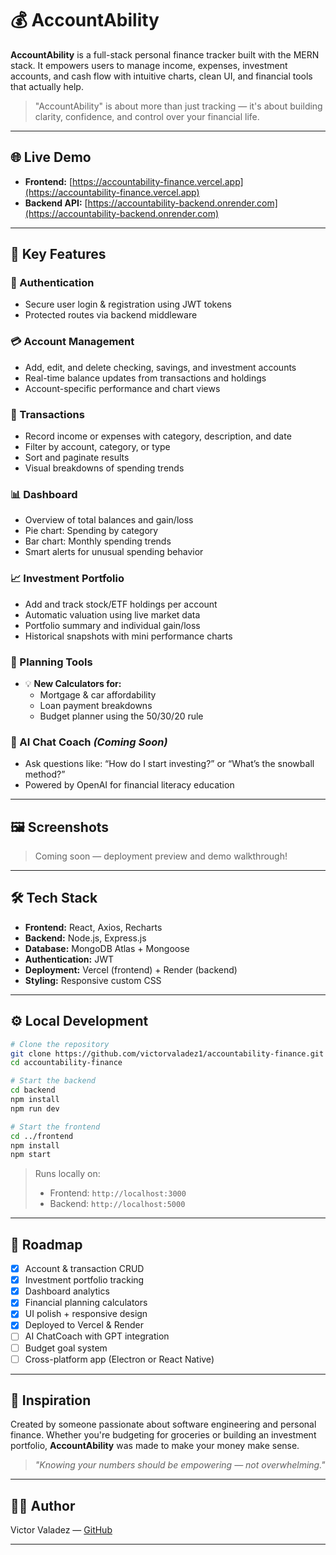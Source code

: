 # 💰 AccountAbility

**AccountAbility** is a full-stack personal finance tracker built with the MERN stack. It empowers users to manage income, expenses, investment accounts, and cash flow with intuitive charts, clean UI, and financial tools that actually help.

> "AccountAbility" is about more than just tracking — it's about building clarity, confidence, and control over your financial life.

---

## 🌐 Live Demo

- **Frontend:** [https://accountability-finance.vercel.app](https://accountability-finance.vercel.app)
- **Backend API:** [https://accountability-backend.onrender.com](https://accountability-backend.onrender.com)

---

## 🚀 Key Features

### 🔐 Authentication

- Secure user login & registration using JWT tokens
- Protected routes via backend middleware

### 💳 Account Management

- Add, edit, and delete checking, savings, and investment accounts
- Real-time balance updates from transactions and holdings
- Account-specific performance and chart views

### 📒 Transactions

- Record income or expenses with category, description, and date
- Filter by account, category, or type
- Sort and paginate results
- Visual breakdowns of spending trends

### 📊 Dashboard

- Overview of total balances and gain/loss
- Pie chart: Spending by category
- Bar chart: Monthly spending trends
- Smart alerts for unusual spending behavior

### 📈 Investment Portfolio

- Add and track stock/ETF holdings per account
- Automatic valuation using live market data
- Portfolio summary and individual gain/loss
- Historical snapshots with mini performance charts

### 🧮 Planning Tools

- 💡 **New Calculators for:**
  - Mortgage & car affordability
  - Loan payment breakdowns
  - Budget planner using the 50/30/20 rule

### 🤖 AI Chat Coach _(Coming Soon)_

- Ask questions like: “How do I start investing?” or “What’s the snowball method?”
- Powered by OpenAI for financial literacy education

---

## 🖼️ Screenshots

> Coming soon — deployment preview and demo walkthrough!

---

## 🛠️ Tech Stack

- **Frontend:** React, Axios, Recharts
- **Backend:** Node.js, Express.js
- **Database:** MongoDB Atlas + Mongoose
- **Authentication:** JWT
- **Deployment:** Vercel (frontend) + Render (backend)
- **Styling:** Responsive custom CSS

---

## ⚙️ Local Development

```bash
# Clone the repository
git clone https://github.com/victorvaladez1/accountability-finance.git
cd accountability-finance

# Start the backend
cd backend
npm install
npm run dev

# Start the frontend
cd ../frontend
npm install
npm start
```

> Runs locally on:
>
> - Frontend: `http://localhost:3000`
> - Backend: `http://localhost:5000`

---

## 📅 Roadmap

- [x] Account & transaction CRUD
- [x] Investment portfolio tracking
- [x] Dashboard analytics
- [x] Financial planning calculators
- [x] UI polish + responsive design
- [x] Deployed to Vercel & Render
- [ ] AI ChatCoach with GPT integration
- [ ] Budget goal system
- [ ] Cross-platform app (Electron or React Native)

---

## 🙌 Inspiration

Created by someone passionate about software engineering and personal finance. Whether you're budgeting for groceries or building an investment portfolio, **AccountAbility** was made to make your money make sense.

> _"Knowing your numbers should be empowering — not overwhelming."_

---

## 👨‍💻 Author

Victor Valadez — [GitHub](https://github.com/victorvaladez1)

---
